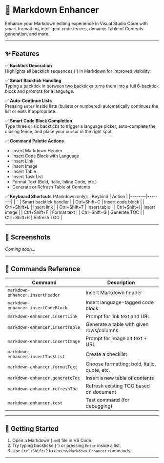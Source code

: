 # 🧩 Markdown Enhancer

Enhance your Markdown editing experience in Visual Studio Code with smart formatting, intelligent code fences, dynamic Table of Contents generation, and more.

---

## ✨ Features

✅ **Backtick Decoration**  
Highlights all backtick sequences (`) in Markdown for improved visibility.

✅ **Smart Backtick Handling**  
Typing a backtick in between two backticks turns them into a full 6-backtick block and prompts for a language.

✅ **Auto-Continue Lists**  
Pressing `Enter` inside lists (bullets or numbered) automatically continues the list or exits if appropriate.

✅ **Smart Code Block Completion**  
Type three or six backticks to trigger a language picker, auto-complete the closing fence, and place your cursor in the right spot.

✅ **Command Palette Actions**  
- Insert Markdown Header
- Insert Code Block with Language
- Insert Link
- Insert Image
- Insert Table
- Insert Task List
- Format Text (Bold, Italic, Inline Code, etc.)
- Generate or Refresh Table of Contents

✅ **Keyboard Shortcuts** (Markdown only):
| Keybind | Action |
|--------|--------|
| `` ` `` | Smart backtick handler |
| Ctrl+Shift+C | Insert code block |
| Ctrl+Shift+L | Insert link |
| Ctrl+Shift+T | Insert table |
| Ctrl+Shift+I | Insert image |
| Ctrl+Shift+F | Format text |
| Ctrl+Shift+G | Generate TOC |
| Ctrl+Shift+R | Refresh TOC |

---

## 📸 Screenshots

_Coming soon..._

---

## 🔧 Commands Reference

| Command | Description |
|--------|-------------|
| `markdown-enhancer.insertHeader` | Insert Markdown header |
| `markdown-enhancer.insertCodeBlock` | Insert language-tagged code block |
| `markdown-enhancer.insertLink` | Prompt for link text and URL |
| `markdown-enhancer.insertTable` | Generate a table with given rows/columns |
| `markdown-enhancer.insertImage` | Prompt for image alt text + URL |
| `markdown-enhancer.insertTaskList` | Create a checklist |
| `markdown-enhancer.formatText` | Choose formatting: bold, italic, quote, etc. |
| `markdown-enhancer.generateToc` | Insert a new table of contents |
| `markdown-enhancer.refreshToc` | Refresh existing TOC based on document |
| `markdown-enhancer.test` | Test command (for debugging) |

---

## 🚀 Getting Started

1. Open a Markdown (`.md`) file in VS Code.
2. Try typing backticks (`` ` ``) or pressing `Enter` inside a list.
3. Use `Ctrl+Shift+P` to access `Markdown Enhancer` commands.

---